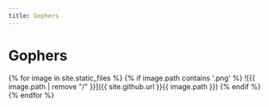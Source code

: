 ```yaml
---
title: Gophers
---
```

# Gophers

{% for image in site.static_files %}
  {% if image.path contains '.png' %}
    ![{{ image.path | remove "/" }}]({{ site.github.url }}{{ image.path }})
  {% endif %}
{% endfor %}


